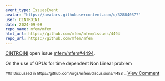 ```yaml
---
event_type: IssuesEvent
avatar: "https://avatars.githubusercontent.com/u/32884037?"
user: CINTROINI
date: 2024-09-08
repo_name: mfem/mfem
html_url: https://github.com/mfem/mfem/issues/4494
repo_url: https://github.com/mfem/mfem
---
```


<a href='https://github.com/CINTROINI' target='_blank'>CINTROINI</a> open issue <a href='https://github.com/mfem/mfem/issues/4494' target='_blank'>mfem/mfem#4494</a>.

<p>On the use of GPUs for time dependent Non Linear problem</p><small>### Discussed in https://github.com/orgs/mfem/discussions/4488...</small><a href='https://github.com/mfem/mfem/issues/4494' target='_blank'>View Comment</a>